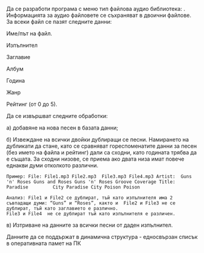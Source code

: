 Да се разработи програма с меню тип файлова аудио библиотека: . Информацията за аудио файловете се съхраняват в двоични файлове. За всеки файл се пазят следните данни:


 Име/път на файл.
 
 Изпълнител 
 
 Заглавие 
 
 Албум 
 
 Година 
 
 Жанр 
 
 Рейтинг (от 0 до 5). 
 
Да се извършват следните обработки:

 а) добавяне на нова песен в базата данни;

 б) Извеждане на всички двойки дублиращи се песни. Намирането на дубликати да стане, като се сравняват гореспоменатите данни за песен (без името на файла и рейтинг) дали са сходни, като годината трябва да е същата.
    За сходни низове, се приема ако двата низа имат повече еднакви думи отколкото различни.
    
    Пример: File: File1.mp3 File2.mp3  File3.mp3 File4.mp3 Artist:  Guns 'n' Roses Guns and Roses Guns 'n' Roses Groove Coverage Title:  Paradise         City Paradise City Poison Poison 
    
    Анализ: File1 и File2 се дублират, тъй като изпълнителя има 2 съвпадащи думи: “Guns” и “Roses”, както и  File2 и File3 не се дублират, тъй като заглавието е различно.
    File3 и File4  не се дублират тъй като изпълнителя е различен.
    
 в) Изтриване на данните за всички песни от даден изпълнител.
 
 Данните да се поддържат в динамична структура - едносвързан списък в оперативната памет на ПК
